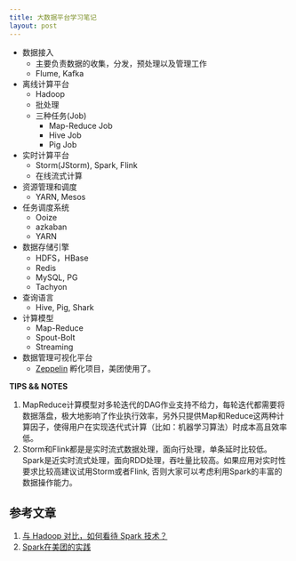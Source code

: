 ```yaml
---
title: 大数据平台学习笔记
layout: post
---
```



* 数据接入
	* 主要负责数据的收集，分发，预处理以及管理工作
	* Flume, Kafka
* 离线计算平台
	* Hadoop
	* 批处理
	* 三种任务(Job)
		* Map-Reduce Job
		* Hive Job
		* Pig Job
* 实时计算平台
	* Storm(JStorm), Spark, Flink
	* 在线流式计算
* 资源管理和调度
	* YARN, Mesos
* 任务调度系统
	* Ooize
	* azkaban
	* YARN
* 数据存储引擎
	* HDFS，HBase
	* Redis
	* MySQL, PG
	* Tachyon
* 查询语言
	* Hive, Pig, Shark
* 计算模型
	* Map-Reduce
	* Spout-Bolt
	* Streaming
* 数据管理可视化平台
	* [Zeppelin](http://zeppelin.incubator.apache.org/) 孵化项目，美团使用了。

**TIPS && NOTES**

1. MapReduce计算模型对多轮迭代的DAG作业支持不给力，每轮迭代都需要将数据落盘，极大地影响了作业执行效率，另外只提供Map和Reduce这两种计算因子，使得用户在实现迭代式计算（比如：机器学习算法）时成本高且效率低。
2. Storm和Flink都是是实时流式数据处理，面向行处理，单条延时比较低。Spark是近实时流式处理，面向RDD处理，吞吐量比较高。如果应用对实时性要求比较高建议试用Storm或者Flink, 否则大家可以考虑利用Spark的丰富的数据操作能力。 


参考文章
------

1. [与 Hadoop 对比，如何看待 Spark 技术？](https://www.zhihu.com/question/26568496)
2. [Spark在美团的实践](http://tech.meituan.com/spark-in-meituan.html?from=singlemessage&isappinstalled=0)
